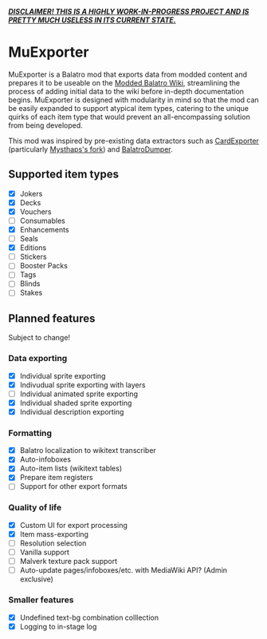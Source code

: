 ***<u>DISCLAIMER! THIS IS A HIGHLY WORK-IN-PROGRESS PROJECT AND IS PRETTY MUCH USELESS IN ITS CURRENT STATE.</u>***
# MuExporter
MuExporter is a Balatro mod that exports data from modded content and prepares it to be useable on the [Modded Balatro Wiki](//balatromods.miraheze.org), streamlining the process of adding initial data to the wiki before in-depth documentation begins. MuExporter is designed with modularity in mind so that the mod can be easily expanded to support atypical item types, catering to the unique quirks of each item type that would prevent an all-encompassing solution from being developed.

This mod was inspired by pre-existing data extractors such as [CardExporter](//github.com/lshtech/CardExporter) (particularly [Mysthaps's fork](//github.com/Mysthaps/CardExporter)) and [BalatroDumper](//github.com/BakersDozenBagels/BalatroDumper).

## Supported item types
- [X] Jokers
- [X] Decks
- [X] Vouchers
- [ ] Consumables
- [X] Enhancements
- [ ] Seals
- [X] Editions
- [ ] Stickers
- [ ] Booster Packs
- [ ] Tags
- [ ] Blinds
- [ ] Stakes

## Planned features
Subject to change!

### Data exporting
- [X] Individual sprite exporting 
- [X] Indivudual sprite exporting with layers
- [ ] Individual animated sprite exporting
- [X] Individual shaded sprite exporting
- [X] Individual description exporting
### Formatting
- [X] Balatro localization to wikitext transcriber
- [X] Auto-infoboxes
- [X] Auto-item lists (wikitext tables)
- [X] Prepare item registers
- [ ] Support for other export formats
### Quality of life
- [X] Custom UI for export processing
- [X] Item mass-exporting
- [ ] Resolution selection
- [ ] Vanilla support
- [ ] Malverk texture pack support
- [ ] Auto-update pages/infoboxes/etc. with MediaWiki API? (Admin exclusive)
### Smaller features
- [X] Undefined text-bg combination colllection
- [X] Logging to in-stage log